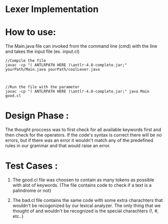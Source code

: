 # Lexer Implementation


# How to use:
The Main.java file can invoked from the command line (cmd) with the line and takes the input file (ex. input.cl)
```
//Compile the file
javac -cp "( ANTLRPATH HERE )\antlr-4.8-complete.jar;" yourPath/Main.java yourPath/coolLexer.java

 

//Run the file with the parameter
javac -cp "( ANTLRPATH HERE )\antlr-4.8-complete.jar;" java Main good.cl
```

 

# Design Phase :
The thought proccess was to first check for all available keywords first and then check for the operators. If the code's syntax is correct there will be no errors, but if there was an error it wouldn't match any of the predefined rules in our grammar and that would raise an error.

 

# Test Cases :
1) The good.cl file was choosen to contain as many tokens as possible with alot of keywords. (The file contains code to check if a text is a palindrome or not) 

 

2) The bad.cl file contains the same code with some extra charachters that wouldn't be recogonized by our lexical analyzer. 
The only thing that we thought of and wouldn't be recognized is the special charachters (!, #, etc..)